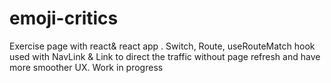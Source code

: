 # emoji-critics
Exercise page with react& react app .
Switch, Route, useRouteMatch hook used with NavLink & Link to direct the traffic without page refresh and have more smoother UX.
Work in progress
